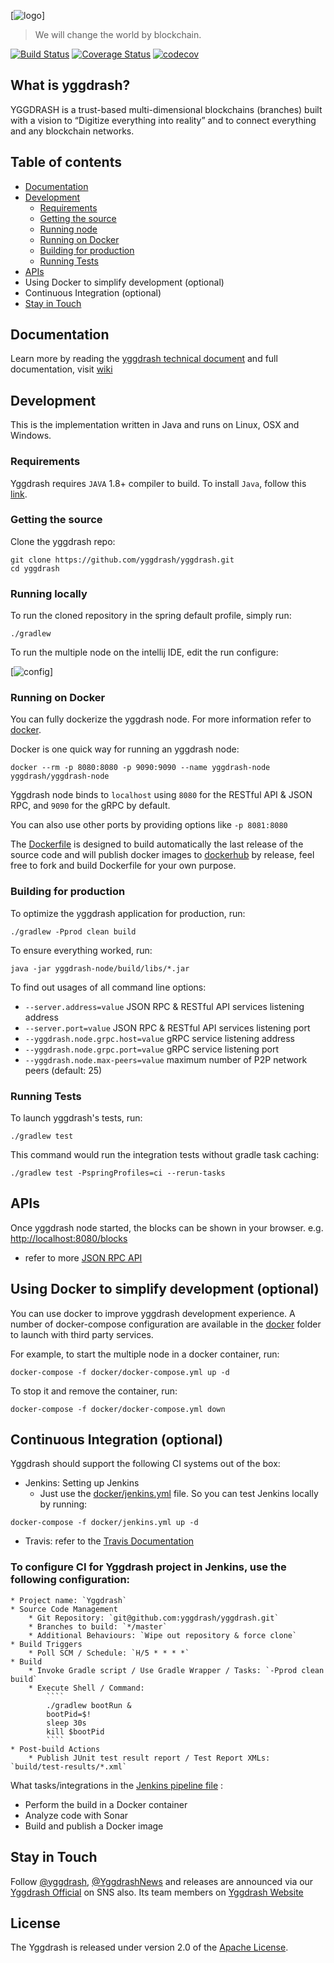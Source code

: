 [![logo](docs/images/ygg-logo-green.png)]

> We will change the world by blockchain.

[![Build Status](https://travis-ci.org/yggdrash/yggdrash.svg?branch=develop)](https://travis-ci.org/yggdrash/yggdrash)
[![Coverage Status](https://coveralls.io/repos/github/yggdrash/yggdrash/badge.svg?branch=develop)](https://coveralls.io/github/yggdrash/yggdrash?branch=develop)
[![codecov](https://codecov.io/gh/yggdrash/yggdrash/branch/develop/graph/badge.svg)](https://codecov.io/gh/yggdrash/yggdrash)

## What is yggdrash?

YGGDRASH is a trust-based multi-dimensional blockchains (branches) built with a vision to 
“Digitize everything into reality” and to connect everything and any blockchain networks.

## Table of contents

* [Documentation](#documentation)
* [Development](#development)
    * [Requirements](#requirements)
    * [Getting the source](#getting-the-source)
    * [Running node](#running-locally)
    * [Running on Docker](#running-on-docker)
    * [Building for production](#building-for-production)
    * [Running Tests](#running-tests)
* [APIs](#apis)
* Using Docker to simplify development (optional)
* Continuous Integration (optional)
* [Stay in Touch](#stay-in-touch)


## Documentation
Learn more by reading the [yggdrash technical document](docs) and full documentation, visit [wiki](https://github.com/yggdrash/yggdrash/wiki)


## Development
This is the implementation written in Java and runs on Linux, OSX and Windows.

### Requirements

Yggdrash requires `JAVA` 1.8+ compiler to build. To install `Java`, follow this [link](http://www.oracle.com/technetwork/java/javase/overview/index.html). 

### Getting the source

Clone the yggdrash repo:

```
git clone https://github.com/yggdrash/yggdrash.git
cd yggdrash
```

### Running locally

To run the cloned repository in the spring default profile, simply run:
```
./gradlew
```
To run the multiple node on the intellij IDE, edit the run configure:

[![config](docs/images/intellij-run-config.png)]

### Running on Docker
You can fully dockerize the yggdrash node. For more information refer to [docker](docker).

Docker is one quick way for running an yggdrash node:

```
docker --rm -p 8080:8080 -p 9090:9090 --name yggdrash-node yggdrash/yggdrash-node
```

Yggdrash node binds to `localhost` using `8080` for the RESTful API & JSON RPC, and `9090` for the gRPC by default.

You can also use other ports by providing options like `-p 8081:8080`

The [Dockerfile](Dockerfile) is designed to build automatically the last release of the source code and will publish docker images to [dockerhub](https://hub.docker.com/r/yggdrash/yggdrash-node/) by release, feel free to fork and build Dockerfile for your own purpose.

### Building for production

To optimize the yggdrash application for production, run:
```
./gradlew -Pprod clean build
```

To ensure everything worked, run:
```
java -jar yggdrash-node/build/libs/*.jar
```

To find out usages of all command line options:

- `--server.address=value` JSON RPC & RESTful API services listening address
- `--server.port=value` JSON RPC & RESTful API services listening port
- `--yggdrash.node.grpc.host=value` gRPC service listening address
- `--yggdrash.node.grpc.port=value` gRPC service listening port
- `--yggdrash.node.max-peers=value` maximum number of P2P network peers (default: 25)

### Running Tests
To launch yggdrash's tests, run:
```
./gradlew test
```
This command would run the integration tests without gradle task caching:
```
./gradlew test -PspringProfiles=ci --rerun-tasks
```


## APIs

Once yggdrash node started, the blocks can be shown in your browser. e.g. [http://localhost:8080/blocks](http://localhost:8080/blocks)

- refer to more [JSON RPC API](docs/api/jsonrpc-api.md)


## Using Docker to simplify development (optional)

You can use docker to improve yggdrash development experience. A number of docker-compose configuration are available in the [docker](docker) folder to launch with third party services.

For example, to start the multiple node in a docker container, run:
```
docker-compose -f docker/docker-compose.yml up -d
```

To stop it and remove the container, run:
```
docker-compose -f docker/docker-compose.yml down
```


## Continuous Integration (optional)

Yggdrash should support the following CI systems out of the box:
 - Jenkins: Setting up Jenkins
   - Just use the [docker/jenkins.yml](docker/jenkins.yml) file. So you can test Jenkins locally by running:
```
docker-compose -f docker/jenkins.yml up -d
```
 - Travis: refer to the [Travis Documentation](https://docs.travis-ci.com/user/getting-started/)

### To configure CI for Yggdrash project in Jenkins, use the following configuration:
```
* Project name: `Yggdrash`
* Source Code Management
    * Git Repository: `git@github.com:yggdrash/yggdrash.git`
    * Branches to build: `*/master`
    * Additional Behaviours: `Wipe out repository & force clone`
* Build Triggers
    * Poll SCM / Schedule: `H/5 * * * *`
* Build
    * Invoke Gradle script / Use Gradle Wrapper / Tasks: `-Pprod clean build`
    * Execute Shell / Command:
        ````
        ./gradlew bootRun &
        bootPid=$!
        sleep 30s
        kill $bootPid
        ````
* Post-build Actions
    * Publish JUnit test result report / Test Report XMLs: `build/test-results/*.xml`
```
What tasks/integrations in the [Jenkins pipeline file](Jenkinsfile) :
 - Perform the build in a Docker container
 - Analyze code with Sonar
 - Build and publish a Docker image


## Stay in Touch
Follow [@yggdrash](https://www.facebook.com/yggdrash), [@YggdrashNews](https://twitter.com/YggdrashNews)
and releases are announced via our [Yggdrash Official](https://medium.com/@yggdrash) on SNS also.
Its team members on [Yggdrash Website](https://yggdrash.io/#team)


## License
The Yggdrash is released under version 2.0 of the [Apache License](LICENSE).